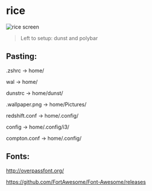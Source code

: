 # rice

![rice screen](http://dotshare.it/public/images/uploads/1486.png)
> Left to setup: dunst and polybar

## Pasting:

.zshrc          ->  home/

wal             ->  home/

dunstrc         ->  home/dunst/

.wallpaper.png  ->  home/Pictures/

redshift.conf   ->  home/.config/

config          ->  home/.config/i3/

compton.conf    ->  home/.config/

## Fonts: 

http://overpassfont.org/

https://github.com/FortAwesome/Font-Awesome/releases
